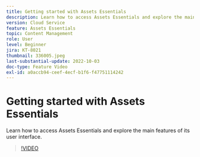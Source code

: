 ```yaml
---
title: Getting started with Assets Essentials
description: Learn how to access Assets Essentials and explore the main facets of its user interface.
version: Cloud Service
feature: Assets Essentials
topic: Content Management
role: User
level: Beginner
jira: KT-8021
thumbnail: 336005.jpeg
last-substantial-update: 2022-10-03
doc-type: Feature Video
exl-id: a0accb94-ceef-4ecf-b1f6-f47751114242
---
```

# Getting started with Assets Essentials

Learn how to access Assets Essentials and explore the main features of its user interface.

>[!VIDEO](https://video.tv.adobe.com/v/336005?quality=12&learn=on)
